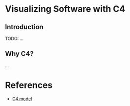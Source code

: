 # Visualizing Software with C4

## Introduction

TODO: ...

## Why C4?

...

# References

- [C4 model](https://c4model.com/)
